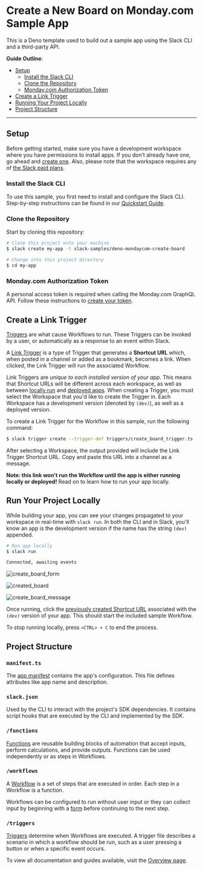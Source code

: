 # Create a New Board on Monday.com Sample App

This is a Deno template used to build out a sample app using the Slack
CLI and a third-party API.

**Guide Outline**:

- [Setup](#setup)
  - [Install the Slack CLI](#install-the-slack-cli)
  - [Clone the Repository](#clone-the-repository)
  - [Monday.com Authorization Token](#mondaycom-authorization-token)
- [Create a Link Trigger](#create-a-link-trigger)
- [Running Your Project Locally](#running-your-project-locally)
- [Project Structure](#project-structure)
---

## Setup

Before getting started, make sure you have a development workspace where you
have permissions to install apps. If you don’t already have one, go ahead and
[create one](https://slack.com/create). Also, please note that the workspace
requires any of [the Slack paid plans](https://slack.com/pricing).

### Install the Slack CLI

To use this sample, you first need to install and configure the Slack CLI.
Step-by-step instructions can be found in our
[Quickstart Guide](https://api.slack.com/future/quickstart).

### Clone the Repository

Start by cloning this repository:

```zsh
# Clone this project onto your machine
$ slack create my-app -t slack-samples/deno-mondaycom-create-board

# Change into this project directory
$ cd my-app
```
### Monday.com Authorization Token

A personal access token is required when calling the Monday.com GraphQL API. Follow these instructions to [create your token](https://developer.monday.com/api-reference/docs/authentication).

## Create a Link Trigger

[Triggers](https://api.slack.com/future/triggers) are what cause Workflows to
run. These Triggers can be invoked by a user, or automatically as a response to
an event within Slack.

A [Link Trigger](https://api.slack.com/future/triggers/link) is a type of
Trigger that generates a **Shortcut URL** which, when posted in a channel or
added as a bookmark, becomes a link. When clicked, the Link Trigger will run the
associated Workflow.

Link Triggers are _unique to each installed version of your app_. This means
that Shortcut URLs will be different across each workspace, as well as between
[locally run](#running-your-project-locally) and
[deployed apps](#deploying-your-app). When creating a Trigger, you must select
the Workspace that you'd like to create the Trigger in. Each Workspace has a
development version (denoted by `(dev)`), as well as a deployed version.

To create a Link Trigger for the Workflow in this sample, run the following
command:

```zsh
$ slack trigger create --trigger-def triggers/create_board_trigger.ts
```

After selecting a Workspace, the output provided will include the Link Trigger
Shortcut URL. Copy and paste this URL into a channel as a message.

**Note: this link won't run the Workflow until the app is either running locally
or deployed!** Read on to learn how to run your app locally.

## Run Your Project Locally

While building your app, you can see your changes propagated to your workspace
in real-time with `slack run`. In both the CLI and in Slack, you'll know an app
is the development version if the name has the string `(dev)` appended.

```zsh
# Run app locally
$ slack run

Connected, awaiting events
```
![create_board_form](https://user-images.githubusercontent.com/108959677/193082881-e1484107-6c6d-4940-a788-059002903f55.png)

![created_board](https://user-images.githubusercontent.com/108959677/193082901-c1dd4276-4266-4a37-afa5-907c58209bdd.png)

![create_board_message](https://user-images.githubusercontent.com/108959677/193082916-ef434ae7-be1e-43eb-b33e-6c414ff063e3.png)

Once running, click the
[previously created Shortcut URL](#create-a-link-trigger) associated with the
`(dev)` version of your app. This should start the included sample Workflow.

To stop running locally, press `<CTRL> + C` to end the process.

## Project Structure

### `manifest.ts`

The [app manifest](https://api.slack.com/future/manifest) contains the app's
configuration. This file defines attributes like app name and description.

### `slack.json`

Used by the CLI to interact with the project's SDK dependencies. It contains
script hooks that are executed by the CLI and implemented by the SDK.

### `/functions`

[Functions](https://api.slack.com/future/functions) are reusable building blocks
of automation that accept inputs, perform calculations, and provide outputs.
Functions can be used independently or as steps in Workflows.

### `/workflows`

A [Workflow](https://api.slack.com/future/workflows) is a set of steps that are
executed in order. Each step in a Workflow is a function.

Workflows can be configured to run without user input or they can collect input
by beginning with a [form](https://api.slack.com/future/forms) before continuing
to the next step.

### `/triggers`

[Triggers](https://api.slack.com/future/triggers) determine when Workflows are
executed. A trigger file describes a scenario in which a workflow should be run,
such as a user pressing a button or when a specific event occurs.

To view all documentation and guides available, visit the
[Overview page](https://api.slack.com/future/overview).

